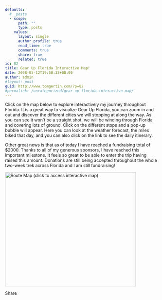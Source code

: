```yaml
---
defaults:
  # _posts
  - scope:
      path: ""
      type: posts
    values:
      layout: single
      author_profile: true
      read_time: true
      comments: true
      share: true
      related: true
id: 82
title: Gear Up Florida Interactive Map!
date: 2008-05-12T19:50:33+00:00
author: admin
#layout: post
guid: http://www.tomgertin.com/?p=82
#permalink: /uncategorized/gear-up-florida-interactive-map/
---
```

Click on the map below to explore interactively my journey throughout Florida. It is a great way to visualize Gear Up Florida, you can zoom in and out and discover the different cities we will stopping at along the way. As you can see it won&#8217;t be a straight shot, we will be winding through Florida and covering lots of ground. Click on the different stops and a pop-up bubble will appear. Here you can look at the weather forecast, the miles biked that day, and you can also click on the link to see the daily itinerary.

Other great news is that as of today I have reached a fundraising total of $2000. Thanks to all of my generous sponsors, I have reached this important milestone. It feels so great to be able to enter the trip having raised this amount. Donations are still being accepted throughout the whole two-week trek across Florida and I am still fundraising!

<a title="Interactive Route Map" href="http://pushamerica.org/events/routemap/?show_guf=yes&start_guf=yes" target="_blank"><img class="alignnone size-full wp-image-83" title="Gear Up Florida Route Map" src="http://www.tomgertin.com/blog/wp-content/uploads/2008/05/picture-1.png" alt="Route Map (click to access interactive map)" width="430" height="376" /></a>

<div class="addtoany_share_save_container addtoany_content_bottom">
  <div class="a2a_kit a2a_kit_size_32 addtoany_list a2a_target" id="wpa2a_20">
    <a class="a2a_dd addtoany_share_save" href="https://www.addtoany.com/share_save"><img src="http://www.tomgertin.com/blog/wp-content/plugins/add-to-any/share_save_171_16.png" width="171" height="16" alt="Share" /></a>
  </div>
</div>